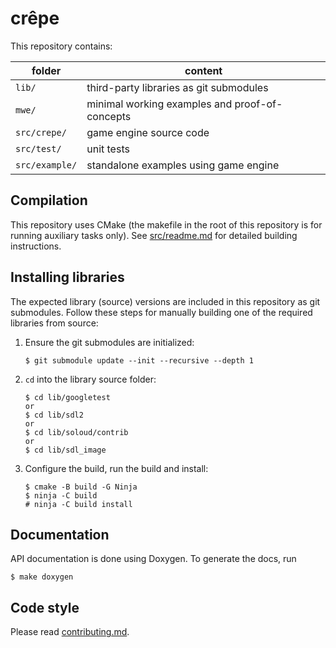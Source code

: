 # crêpe

This repository contains:

|folder|content|
|-|-|
|`lib/`|third-party libraries as git submodules|
|`mwe/`|minimal working examples and proof-of-concepts|
|`src/crepe/`|game engine source code|
|`src/test/`|unit tests|
|`src/example/`|standalone examples using game engine|

## Compilation

This repository uses CMake (the makefile in the root of this repository is for
running auxiliary tasks only). See [src/readme.md](src/readme.md) for detailed
building instructions.

## Installing libraries

The expected library (source) versions are included in this repository as git
submodules. Follow these steps for manually building one of the required
libraries from source:

1. Ensure the git submodules are initialized:
   ```
   $ git submodule update --init --recursive --depth 1
   ```
2. `cd` into the library source folder:
   ```
   $ cd lib/googletest
   or
   $ cd lib/sdl2
   or
   $ cd lib/soloud/contrib
   or
   $ cd lib/sdl_image
   ```
3. Configure the build, run the build and install:
   ```
   $ cmake -B build -G Ninja
   $ ninja -C build
   # ninja -C build install
   ```

## Documentation

API documentation is done using Doxygen. To generate the docs, run
```
$ make doxygen
```

## Code style

Please read [contributing.md](./contributing.md).

